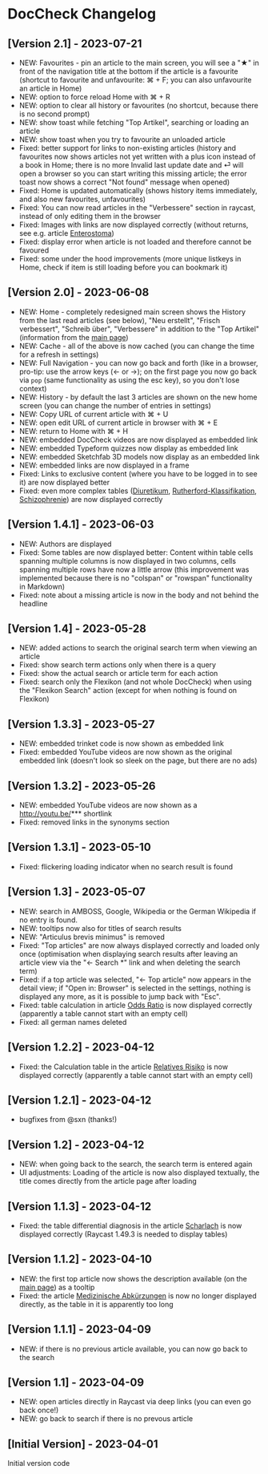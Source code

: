 # DocCheck Changelog

## [Version 2.1] - 2023-07-21
- NEW: Favourites - pin an article to the main screen, you will see a "★" in front of the navigation title at the bottom if the article is a favourite (shortcut to favourite and unfavourite: ⌘ + F; you can also unfavourite an article in Home)
- NEW: option to force reload Home with ⌘ + R
- NEW: option to clear all history or favourites (no shortcut, because there is no second prompt)
- NEW: show toast while fetching "Top Artikel", searching or loading an article
- NEW: show toast when you try to favourite an unloaded article
- Fixed: better support for links to non-existing articles (history and favourites now shows articles not yet written with a plus icon instead of a book in Home; there is no more Invalid last update date and ⏎ will open a browser so you can start writing this missing article; the error toast now shows a correct "Not found" message when opened)
- Fixed: Home is updated automatically (shows history items immediately, and also new favourites, unfavourites)
- Fixed: You can now read articles in the "Verbessere" section in raycast, instead of only editing them in the browser
- Fixed: Images with links are now displayed correctly (without returns, see e.g. article [Enterostoma](https://flexikon.doccheck.com/de/Enterostoma))
- Fixed: display error when article is not loaded and therefore cannot be favoured
- Fixed: some under the hood improvements (more unique listkeys in Home, check if item is still loading before you can bookmark it)

## [Version 2.0] - 2023-06-08
- NEW: Home - completely redesigned main screen shows the History from the last read articles (see below), "Neu erstellt", "Frisch verbessert", "Schreib über", "Verbessere" in addition to the "Top Artikel" (information from the [main page](https://flexikon.doccheck.com/de/Hauptseite))
- NEW: Cache - all of the above is now cached (you can change the time for a refresh in settings)
- NEW: Full Navigation - you can now go back and forth (like in a browser, pro-tip: use the arrow keys (← or →); on the first page you now go back via `pop` (same functionality as using the esc key), so you don't lose context)
- NEW: History - by default the last 3 articles are shown on the new home screen (you can change the number of entries in settings)
- NEW: Copy URL of current article with ⌘ + U
- NEW: open edit URL of current article in browser with ⌘ + E
- NEW: return to Home with ⌘ + H
- NEW: embedded DocCheck videos are now displayed as embedded link
- NEW: embedded Typeform quizzes now display as embedded link
- NEW: embedded Sketchfab 3D models now display as an embedded link
- NEW: embedded links are now displayed in a frame
- Fixed: Links to exclusive content (where you have to be logged in to see it) are now displayed better
- Fixed: even more complex tables ([Diuretikum](https://flexikon.doccheck.com/de/Diuretikum), [Rutherford-Klassifikation](https://flexikon.doccheck.com/de/Rutherford-Klassifikation), [Schizophrenie](https://flexikon.doccheck.com/de/Schizophrenie)) are now displayed correctly

## [Version 1.4.1] - 2023-06-03

- NEW: Authors are displayed
- Fixed: Some tables are now displayed better: Content within table cells spanning multiple columns is now displayed in two columns, cells spanning multiple rows have now a little arrow (this improvement was implemented because there is no "colspan" or "rowspan" functionality in Markdown)
- Fixed: note about a missing article is now in the body and not behind the headline

## [Version 1.4] - 2023-05-28

- NEW: added actions to search the original search term when viewing an article
- Fixed: show search term actions only when there is a query
- Fixed: show the actual search or article term for each action
- Fixed: search only the Flexikon (and not whole DocCheck) when using the "Flexikon Search" action (except for when nothing is found on Flexikon)

## [Version 1.3.3] - 2023-05-27

- NEW: embedded trinket code is now shown as embedded link
- Fixed: embedded YouTube videos are now shown as the original embedded link (doesn't look so sleek on the page, but there are no ads)

## [Version 1.3.2] - 2023-05-26

- NEW: embedded YouTube videos are now shown as a http://youtu.be/*** shortlink
- Fixed: removed links in the synonyms section

## [Version 1.3.1] - 2023-05-10

- Fixed: flickering loading indicator when no search result is found

## [Version 1.3] - 2023-05-07

- NEW: search in AMBOSS, Google, Wikipedia or the German Wikipedia if no entry is found.
- NEW: tooltips now also for titles of search results
- NEW: "Articulus brevis minimus" is removed
- Fixed: "Top articles" are now always displayed correctly and loaded only once (optimisation when displaying search results after leaving an article view via the "← Search \*" link and when deleting the search term)
- Fixed: if a top article was selected, "← Top article" now appears in the detail view; if "Open in: Browser" is selected in the settings, nothing is displayed any more, as it is possible to jump back with "Esc".
- Fixed: table calculation in article [Odds Ratio](https://flexikon.doccheck.com/de/Odds_Ratio) is now displayed correctly (apparently a table cannot start with an empty cell)
- Fixed: all german names deleted

## [Version 1.2.2] - 2023-04-12

- Fixed: the Calculation table in the article [Relatives Risiko](https://flexikon.doccheck.com/de/Relatives_Risiko) is now displayed correctly (apparently a table cannot start with an empty cell)

## [Version 1.2.1] - 2023-04-12

- bugfixes from @sxn (thanks!)

## [Version 1.2] - 2023-04-12

- NEW: when going back to the search, the search term is entered again
- UI adjustments: Loading of the article is now also displayed textually, the title comes directly from the article page after loading

## [Version 1.1.3] - 2023-04-12

- Fixed: the table differential diagnosis in the article [Scharlach](https://flexikon.doccheck.com/de/Scharlach) is now displayed correctly (Raycast 1.49.3 is needed to display tables)

## [Version 1.1.2] - 2023-04-10

- NEW: the first top article now shows the description available (on the [main page](https://flexikon.doccheck.com/de/Hauptseite)) as a tooltip
- Fixed: the article [Medizinische Abkürzungen](https://flexikon.doccheck.com/de/Medizinische_Abkürzungen) is now no longer displayed directly, as the table in it is apparently too long

## [Version 1.1.1] - 2023-04-09

- NEW: if there is no previous article available, you can now go back to the search

## [Version 1.1] - 2023-04-09

- NEW: open articles directly in Raycast via deep links (you can even go back once!)
- NEW: go back to search if there is no prevous article

## [Initial Version] - 2023-04-01

Initial version code
